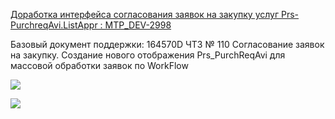 [Доработка интерфейса согласования заявок на закупку услуг Prs-PurchreqAvi.ListAppr : MTP_DEV-2998](https://yt.surgutneftegas.ru:4443/issue/MTP_DEV-2998)

Базовый документ поддержки:
164570D ЧТЗ № 110 Cогласование заявок на закупку. Создание нового отображения  Prs_PurchReqAvi для массовой обработки заявок по WorkFlow

![](msedge_aSFmt0QlpY.png)

![](WINWORD_vkbTrxMJQ9.png)

